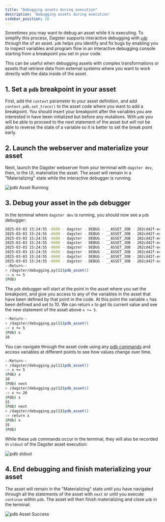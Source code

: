 ```yaml
---
title: "Debugging assets during execution"
description: 'Debugging assets during execution'
sidebar_position: 10
---
```


Sometimes you may want to debug an asset while it is executing. To simplify this process, Dagster supports interactive debugging with [`pdb`](https://docs.python.org/3/library/pdb.html) through the <PyObject section="execution" module="dagster" object="AssetExecutionContext" /> of an asset. `pdb` helps you identify and fix bugs by enabling you to inspect variables and program flow in an interactive debugging console starting from a breakpoint you set in your code.

This can be useful when debugging assets with complex transformations or assets that retrieve data from external systems where you want to work directly with the data inside of the asset.

## 1. Set a `pdb` breakpoint in your asset

First, add the `context` parameter to your asset definition, and add `context.pdb.set_trace()` to the asset code where you want to add a breakpoint. You should insert your breakpoint after the variables you are interested in have been initialized but before any mutations. With `pdb` you will be able to proceed to the next statement of the asset but will not be able to reverse the state of a variable so it is better to set the break point early.

<CodeExample path="docs_beta_snippets/docs_beta_snippets/guides/monitor-alert/debugging/pdb.py" language="python" />

## 2. Launch the webserver and materialize your asset

Next, launch the Dagster webserver from your terminal with `dagster dev`, then, in the UI, materialize the asset. The asset will remain in a "Materializing" state while the interactive debugger is running.

![pdb Asset Running](/images/guides/monitor/debugging/pdb-asset-running.png)

## 3. Debug your asset in the `pdb` debugger

In the terminal where `dagster dev` is running, you should now see a `pdb` debugger:

```bash
2025-03-03 15:24:55 -0600 - dagster - DEBUG - __ASSET_JOB - 202cd42f-ecf3-4504-838c-e41f58dbdf78 - 52536 - RUN_START - Started execution of run for "__ASSET_JOB".
2025-03-03 15:24:55 -0600 - dagster - DEBUG - __ASSET_JOB - 202cd42f-ecf3-4504-838c-e41f58dbdf78 - 52536 - ENGINE_EVENT - Executing steps using multiprocess executor: parent process (pid: 52536)
2025-03-03 15:24:55 -0600 - dagster - DEBUG - __ASSET_JOB - 202cd42f-ecf3-4504-838c-e41f58dbdf78 - 52536 - pdb_asset - STEP_WORKER_STARTING - Launching subprocess for "pdb_asset".
2025-03-03 15:24:55 -0600 - dagster - DEBUG - __ASSET_JOB - 202cd42f-ecf3-4504-838c-e41f58dbdf78 - 52540 - pdb_asset - STEP_WORKER_STARTED - Executing step "pdb_asset" in subprocess.
2025-03-03 15:24:55 -0600 - dagster - DEBUG - __ASSET_JOB - 202cd42f-ecf3-4504-838c-e41f58dbdf78 - 52540 - pdb_asset - RESOURCE_INIT_STARTED - Starting initialization of resources [io_manager].
2025-03-03 15:24:55 -0600 - dagster - DEBUG - __ASSET_JOB - 202cd42f-ecf3-4504-838c-e41f58dbdf78 - 52540 - pdb_asset - RESOURCE_INIT_SUCCESS - Finished initialization of resources [io_manager].
2025-03-03 15:24:55 -0600 - dagster - DEBUG - __ASSET_JOB - 202cd42f-ecf3-4504-838c-e41f58dbdf78 - 52540 - LOGS_CAPTURED - Started capturing logs in process (pid: 52540).
2025-03-03 15:24:55 -0600 - dagster - DEBUG - __ASSET_JOB - 202cd42f-ecf3-4504-838c-e41f58dbdf78 - 52540 - pdb_asset - STEP_START - Started execution of step "pdb_asset".
--Return--
> /dagster/debugging.py(11)pdb_asset()
-> x += 5
(Pdb)
```

The `pdb` debugger will start at the point in the asset where you set the breakpoint, and give you access to any of the variables in the asset that have been defined by that point in the code. At this point the variable `x` has been defined and set to 10. We can return `x` to get its current value and see the new statement of the asset above `x += 5`.

```bash
--Return--
> /dagster/debugging.py(11)pdb_asset()
-> x += 5
(Pdb) x
10
```

You can navigate through the asset code using any [pdb commands](https://docs.python.org/3/library/pdb.html#debugger-commands) and access variables at different points to see how values change over time. 

```bash
--Return--
> /dagster/debugging.py(11)pdb_asset()
-> x += 5
(Pdb) x
10
(Pdb) next
> /dagster/debugging.py(12)pdb_asset()
-> x += 20
(Pdb) x
15
(Pdb) next
> /dagster/debugging.py(13)pdb_asset()
-> return x
(Pdb) x
35
(Pdb)
```

While these `pdb` commands occur in the terminal, they will also be recorded in `stdout` of the Dagster asset execution:

![pdb stdout](/images/guides/monitor/debugging/stdout.png)

## 4. End debugging and finish materializing your asset

The asset will remain in the "Materializing" state until you have navigated through all the statements of the asset with `next` or until you execute `continue` within `pdb`. The asset will then finish materializing and close `pdb` in the terminal:

![pdb Asset Success](/images/guides/monitor/debugging/pdb-asset-success.png)
